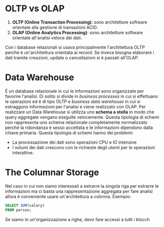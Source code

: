 # OLTP vs OLAP

1. **OLTP (Online Transaction Processing)**:  sono architetture software orientate alla gestione di transazioni ACID.
2. **OLAP (Online Analytics Processing)**: sono architetture software orientate all'analisi veloce dei dati.

Con i database relazionali si usava principalmente l'architettura OLTP perché è un'architettura orientata ai record.
Se invece bisogna elaborare i dati tramite creazioni, update o cancellazioni si è passati all'OLAP.

# Data Warehouse

È un database relazionale in cui le informazioni sono organizzate per favorire l'analisi. Di solito si divide in *business processes* in cui si effettuano le operazioni ed è di tipo OLTP e *business data warehouse* in cui si estraggono informazioni per l'analisi e viene realizzato con OLAP.
Per realizzare un Data Warehouse si utilizza uno **schema a stella** in modo che query aggregate vengano eseguite velocemente. Questa tipologia di schemi non rappresenta uno schema relazionale completamente normalizzato perché la ridondanza è sesso accettata e le informazioni dipendono dalla chiave primaria. 
Questa tipologia di schemi hanno dei problemi:
- La processazione dei dati sono operazioni CPU e IO intensive
- I volumi dei dati crescono con le richieste degli utenti per le operazioni interattive.

# The Columnar Storage

Nel caso in cui non siamo interessati a estrarre la singola riga per estrarre le informazioni ma ci basta una rappresentazione aggregata per fare analisi allora è conveniente usare un'architettura a colonna. 
Esempio:
```sql
SELECT SUM(salary)
FROM person;
```
Se siamo in un'organizzazione a righe, devo fare accessi a tutti i blocch